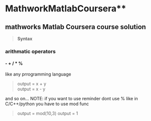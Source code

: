 # MathworkMatlabCoursera**
## mathworks Matlab Coursera course solution
>**Syntax**
### arithmatic operators
#### - + / * %
like any prrogramming language
>output = x + y   
>output = x - y

and so on...
NOTE: if you want to use reminder dont use % like in C/C++/python you have to use mod func
>output = mod(10,3)
>output = 1 
